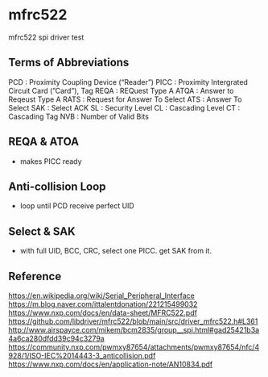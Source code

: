 # mfrc522
mfrc522 spi driver test

## Terms of Abbreviations
PCD : Proximity Coupling Device (“Reader”)
PICC : Proximity Intergrated Circuit Card (”Card”), Tag
REQA : REQuest Type A 
ATQA : Answer to Reqeust Type A 
RATS : Request for Answer To Select 
ATS : Answer To Select 
SAK : Select ACK 
SL : Security Level
CL : Cascading Level 
CT : Cascading Tag
NVB : Number of Valid Bits

## REQA & ATOA
- makes PICC ready 

## Anti-collision Loop 
- loop until PCD receive perfect UID

## Select & SAK
- with full UID, BCC, CRC, select one PICC. get SAK from it.

## Reference 
https://en.wikipedia.org/wiki/Serial_Peripheral_Interface
https://m.blog.naver.com/ittalentdonation/221215499032
https://www.nxp.com/docs/en/data-sheet/MFRC522.pdf
https://github.com/libdriver/mfrc522/blob/main/src/driver_mfrc522.h#L361
http://www.airspayce.com/mikem/bcm2835/group__spi.html#gad25421b3a4a6ca280dfdd39c94c3279a
https://community.nxp.com/pwmxy87654/attachments/pwmxy87654/nfc/4928/1/ISO-IEC%2014443-3_anticollision.pdf
https://www.nxp.com/docs/en/application-note/AN10834.pdf

